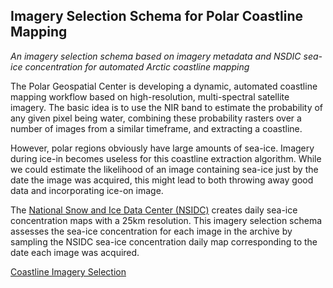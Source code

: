 ## Imagery Selection Schema for Polar Coastline Mapping <br>
*An imagery selection schema based on imagery metadata and NSDIC sea-ice concentration for automated Arctic coastline mapping*

The Polar Geospatial Center is developing a dynamic, automated coastline mapping workflow based on high-resolution, multi-spectral satellite imagery. The basic idea is to use the NIR band to estimate the probability of any given pixel being water, combining these probability rasters over a number of images from a similar timeframe, and extracting a coastline.

However, polar regions obviously have large amounts of sea-ice. Imagery during ice-in becomes useless for this coastline extraction algorithm. While we could estimate the likelihood of an image containing sea-ice just by the date the image was acquired, this might lead to both throwing away good data and incorporating ice-on image.

The [National Snow and Ice Data Center (NSIDC)](https://nsidc.org/) creates daily sea-ice concentration maps with a 25km resolution. This imagery selection schema assesses the sea-ice concentration for each image in the archive by sampling the NSIDC sea-ice concentration daily map corresponding to the date each image was acquired.

[Coastline Imagery Selection](pdf\coastline_selection.pdf) 
